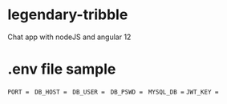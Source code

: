 # legendary-tribble
Chat app with nodeJS and angular 12


# .env file sample
`PORT = `
`DB_HOST = `
`DB_USER = `
`DB_PSWD = `
`MYSQL_DB =` 
`JWT_KEY = `
